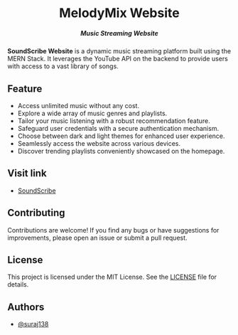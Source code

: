 
<h1 align="center">MelodyMix Website
</h1>
<h5 align="center">Music Streaming Website</h5>

**SoundScribe Website** is a dynamic music streaming platform built using the MERN Stack. It leverages the YouTube API on the backend to provide users with access to a vast library of songs.

## Feature
* Access unlimited music without any cost.
* Explore a wide array of music genres and playlists.
* Tailor your music listening with a robust recommendation feature.
* Safeguard user credentials with a secure authentication mechanism.
* Choose between dark and light themes for enhanced user experience.
* Seamlessly access the website across various devices.
* Discover trending playlists conveniently showcased on the homepage.


## Visit link 
 * [SoundScribe](https://melody-mix-music-player.vercel.app/) 

## Contributing
Contributions are welcome! If you find any bugs or have suggestions for improvements, please open an issue or submit a pull request.

## License 
This project is licensed under the MIT License. See the [LICENSE](LICENSE) file for details.

## Authors
- [@suraj138](https://www.github.com/suraj138)



